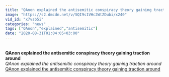 ```yaml
---
title: "QAnon explained the antisemitic conspiracy theory gaining traction around"
image: "https://s2.dmcdn.net/v/SQI9s1VHc2WtZDubi/x240"
vid_id: "x7vsb5i"
categories: "news"
tags: ["QAnon","explained","antisemitic"]
date: "2020-08-31T01:04:05+03:00"
---
```

<br><b>QAnon explained the antisemitic conspiracy theory gaining traction around</b><br> <i>QAnon explained the antisemitic conspiracy theory gaining traction around</i><br> <u>QAnon explained the antisemitic conspiracy theory gaining traction around</u>
